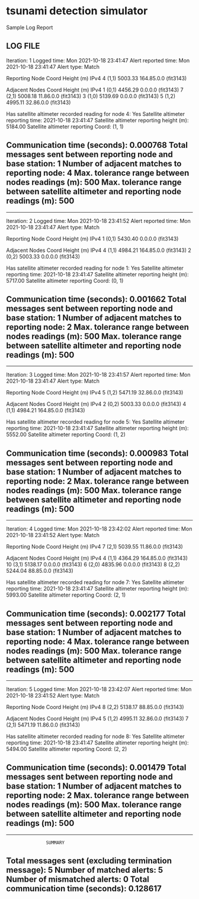 # tsunami detection simulator

Sample Log Report 

LOG FILE
-----------------------------------------------
Iteration: 1
Logged time: Mon 2021-10-18 23:41:47
Alert reported time: Mon 2021-10-18 23:41:47
Alert type: Match

Reporting Node     Coord     Height (m)     IPv4
4                  (1,1)     5003.33        164.85.0.0 (fit3143)

Adjacent Nodes     Coord     Height (m)     IPv4
1                  (0,1)     4456.29        0.0.0.0 (fit3143)
7                  (2,1)     5008.18        11.86.0.0 (fit3143)
3                  (1,0)     5139.69        0.0.0.0 (fit3143)
5                  (1,2)     4995.11        32.86.0.0 (fit3143)

Has satellite altimeter recorded reading for node 4: Yes
Satellite altimeter reporting time: 2021-10-18 23:41:47
Satellite altimeter reporting height (m): 5184.00
Satellite altimeter reporting Coord: (1, 1)

Communication time (seconds): 0.000768
Total messages sent between reporting node and base station: 1
Number of adjacent matches to reporting node: 4
Max. tolerance range between nodes readings (m): 500
Max. tolerance range between satellite altimeter and reporting node readings (m): 500
-----------------------------------------------
-----------------------------------------------
Iteration: 2
Logged time: Mon 2021-10-18 23:41:52
Alert reported time: Mon 2021-10-18 23:41:47
Alert type: Match

Reporting Node     Coord     Height (m)     IPv4
1                  (0,1)     5430.40        0.0.0.0 (fit3143)

Adjacent Nodes     Coord     Height (m)     IPv4
4                  (1,1)     4984.21        164.85.0.0 (fit3143)
2                  (0,2)     5003.33        0.0.0.0 (fit3143)

Has satellite altimeter recorded reading for node 1: Yes
Satellite altimeter reporting time: 2021-10-18 23:41:47
Satellite altimeter reporting height (m): 5717.00
Satellite altimeter reporting Coord: (0, 1)

Communication time (seconds): 0.001662
Total messages sent between reporting node and base station: 1
Number of adjacent matches to reporting node: 2
Max. tolerance range between nodes readings (m): 500
Max. tolerance range between satellite altimeter and reporting node readings (m): 500
-----------------------------------------------
-----------------------------------------------
Iteration: 3
Logged time: Mon 2021-10-18 23:41:57
Alert reported time: Mon 2021-10-18 23:41:47
Alert type: Match

Reporting Node     Coord     Height (m)     IPv4
5                  (1,2)     5471.19        32.86.0.0 (fit3143)

Adjacent Nodes     Coord     Height (m)     IPv4
2                  (0,2)     5003.33        0.0.0.0 (fit3143)
4                  (1,1)     4984.21        164.85.0.0 (fit3143)

Has satellite altimeter recorded reading for node 5: Yes
Satellite altimeter reporting time: 2021-10-18 23:41:47
Satellite altimeter reporting height (m): 5552.00
Satellite altimeter reporting Coord: (1, 2)

Communication time (seconds): 0.000983
Total messages sent between reporting node and base station: 1
Number of adjacent matches to reporting node: 2
Max. tolerance range between nodes readings (m): 500
Max. tolerance range between satellite altimeter and reporting node readings (m): 500
-----------------------------------------------
-----------------------------------------------
Iteration: 4
Logged time: Mon 2021-10-18 23:42:02
Alert reported time: Mon 2021-10-18 23:41:52
Alert type: Match

Reporting Node     Coord     Height (m)     IPv4
7                  (2,1)     5039.55        11.86.0.0 (fit3143)

Adjacent Nodes     Coord     Height (m)     IPv4
4                  (1,1)     4364.29        164.85.0.0 (fit3143)
10                  (3,1)     5138.17        0.0.0.0 (fit3143)
6                  (2,0)     4835.96        0.0.0.0 (fit3143)
8                  (2,2)     5244.04        88.85.0.0 (fit3143)

Has satellite altimeter recorded reading for node 7: Yes
Satellite altimeter reporting time: 2021-10-18 23:41:47
Satellite altimeter reporting height (m): 5993.00
Satellite altimeter reporting Coord: (2, 1)

Communication time (seconds): 0.002177
Total messages sent between reporting node and base station: 1
Number of adjacent matches to reporting node: 4
Max. tolerance range between nodes readings (m): 500
Max. tolerance range between satellite altimeter and reporting node readings (m): 500
-----------------------------------------------
-----------------------------------------------
Iteration: 5
Logged time: Mon 2021-10-18 23:42:07
Alert reported time: Mon 2021-10-18 23:41:52
Alert type: Match

Reporting Node     Coord     Height (m)     IPv4
8                  (2,2)     5138.17        88.85.0.0 (fit3143)

Adjacent Nodes     Coord     Height (m)     IPv4
5                  (1,2)     4995.11        32.86.0.0 (fit3143)
7                  (2,1)     5471.19        11.86.0.0 (fit3143)

Has satellite altimeter recorded reading for node 8: Yes
Satellite altimeter reporting time: 2021-10-18 23:41:47
Satellite altimeter reporting height (m): 5494.00
Satellite altimeter reporting Coord: (2, 2)

Communication time (seconds): 0.001479
Total messages sent between reporting node and base station: 1
Number of adjacent matches to reporting node: 2
Max. tolerance range between nodes readings (m): 500
Max. tolerance range between satellite altimeter and reporting node readings (m): 500
-----------------------------------------------
-----------------------------------------------
                   SUMMARY

Total messages sent (excluding termination message): 5
Number of matched alerts: 5
Number of mismatched alerts: 0
Total communication time (seconds): 0.128617
-----------------------------------------------
